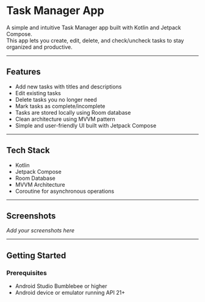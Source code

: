 # Task Manager App

A simple and intuitive Task Manager app built with Kotlin and Jetpack Compose.  
This app lets you create, edit, delete, and check/uncheck tasks to stay organized and productive.

---

## Features

- Add new tasks with titles and descriptions  
- Edit existing tasks  
- Delete tasks you no longer need  
- Mark tasks as complete/incomplete  
- Tasks are stored locally using Room database  
- Clean architecture using MVVM pattern  
- Simple and user-friendly UI built with Jetpack Compose  

---

## Tech Stack

- Kotlin  
- Jetpack Compose  
- Room Database  
- MVVM Architecture  
- Coroutine for asynchronous operations  

---

## Screenshots

*Add your screenshots here*

---

## Getting Started

### Prerequisites

- Android Studio Bumblebee or higher  
- Android device or emulator running API 21+  

